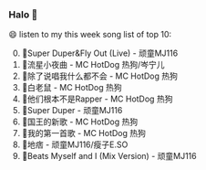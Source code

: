 

### Halo 👋

😄 listen to my this week song list of top 10:

0. 🌈Super Duper&Fly Out (Live) - 顽童MJ116
1. 🌈流星小夜曲 - MC HotDog 热狗/岑宁儿
2. 🌈除了说唱我什么都不会 - MC HotDog 热狗
3. 🌈白老鼠 - MC HotDog 热狗
4. 🌈他们根本不是Rapper - MC HotDog 热狗
5. 🌈Super Duper - 顽童MJ116
6. 🌈国王的新歌 - MC HotDog 热狗
7. 🌈我的第一首歌 - MC HotDog 热狗
8. 🌈地痞 - 顽童MJ116/瘦子E.SO
9. 🌈Beats Myself and I (Mix Version) - 顽童MJ116


